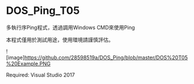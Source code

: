 # DOS_Ping_T05
多執行序Ping程式，透過調用Windows CMD來使用Ping

本程式僅用於測試用途，使用環境請謹慎評估。

![image]https://github.com/28598519a/DOS_Ping/blob/master/DOS%20T05%20Example.PNG

Required: Visual Studio 2017
